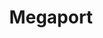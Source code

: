 ---
blog: https://megaport.com/blog
facebook: https://facebook.com/megaportnetworks
git: https://github.com/megaport
googleplus: https://plus.google.com/b/109947527924402972009/109947527924402972009
linkedin: https://linkedin.com/company/megaport
logohandle: megaport
sort: megaport
title: Megaport
twitter: https://x.com/megaportnetwork
website: https://www.megaport.com/
youtube: https://youtube.com/channel/UCdVx98wdrhcTCIuw8UE5hIA
---